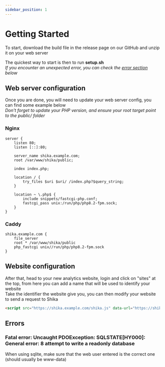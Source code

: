 ```yaml
---
sidebar_position: 1
---
```


# Getting Started

To start, download the build file in the release page on our GitHub and unzip it on your web server

The quickest way to start is then to run **setup.sh** \
*If you encounter an unexpected error, you can check the [error section](#errors) below*

## Web server configuration

Once you are done, you will need to update your web server config, you can find some example below \
*Don't forget to update your PHP version, and ensure your root target point to the public/ folder*

### Nginx

```
server {
    listen 80;
    listen [::]:80;

    server_name shika.example.com;
    root /var/www/shika/public;

    index index.php;

    location / {
        try_files $uri $uri/ /index.php?$query_string;
    }
 
    location ~ \.php$ {
        include snippets/fastcgi-php.conf;
        fastcgi_pass unix:/run/php/php8.2-fpm.sock;
    }
}
```

### Caddy

```
shika.example.com {
    file_server
    root * /var/www/shika/public
    php_fastcgi unix//run/php/php8.2-fpm.sock
}
```

## Website configuration

After that, head to your new analytics website, login and click on "sites" at the top, from here you can add a name that will be used to identify your website \
Take the identifier the website give you, you can then modify your website to send a request to Shika
```html
<script src="https://shika.example.com/shika.js" data-url="https://shika.example.com/analytics/send" data-site-key="your-identifier"></script>
```

## Errors

### Fatal error: Uncaught PDOException: SQLSTATE[HY000]: General error: 8 attempt to write a readonly database

When using sqlite, make sure that the web user entered is the correct one (should usually be www-data)